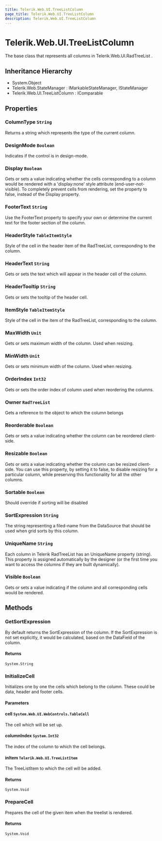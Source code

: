 ```yaml
---
title: Telerik.Web.UI.TreeListColumn
page_title: Telerik.Web.UI.TreeListColumn
description: Telerik.Web.UI.TreeListColumn
---
```


# Telerik.Web.UI.TreeListColumn

The base class that represents all columns in Telerik.Web.UI.RadTreeList .

## Inheritance Hierarchy

* System.Object
* Telerik.Web.StateManager : IMarkableStateManager, IStateManager
* Telerik.Web.UI.TreeListColumn : IComparable

## Properties

###  ColumnType `String`

Returns a string which represents the type of the current column.

###  DesignMode `Boolean`

Indicates if the control is in design-mode.

###  Display `Boolean`

Gets or sets a value indicating whether the cells corresponding to a column would be rendered with a 'display:none' style attribute (end-user-not-visible).
            To completely prevent cells from rendering, set the  property to false, instead of the Display property.

###  FooterText `String`

Use the FooterText property to specify your own or determine the current
            text for the footer section of the column.

###  HeaderStyle `TableItemStyle`

Style of the cell in the header item of the RadTreeList, corresponding to the column.

###  HeaderText `String`

Gets or sets the text which will appear in the header cell of the column.

###  HeaderTooltip `String`

Gets or sets the tooltip of the header cell.

###  ItemStyle `TableItemStyle`

Style of the cell in the item of the RadTreeList, corresponding to the column.

###  MaxWidth `Unit`

Gets or sets maximum width of the column. Used when resizing.

###  MinWidth `Unit`

Gets or sets minimum width of the column. Used when resizing.

###  OrderIndex `Int32`

Gets or sets the order index of column used when reordering the columns.

###  Owner `RadTreeList`

Gets a reference to the  object
            to which the column belongs

###  Reorderable `Boolean`

Gets or sets a value indicating whether the column can be reordered client-side.

###  Resizable `Boolean`

Gets or sets a value indicating whether the column can be resized client-side.
            You can use this property, by setting it to false, to disable resizing for a particular
            column, while preserving this functionality for all the other columns.

###  Sortable `Boolean`

Should override if sorting will be disabled

###  SortExpression `String`

The string representing a filed-name from the DataSource that should be used when grid sorts by this column.

###  UniqueName `String`

Each column in Telerik RadTreeList has an UniqueName
            property (string). This property is assigned automatically by the designer (or the
            first time you want to access the columns if they are built dynamically).

###  Visible `Boolean`

Gets or sets a value indicating if the column and all corresponding cells would be rendered.

## Methods

###  GetSortExpression

By default returns the SortExpression of the column. If the SortExpression is not set explicitly, it would be calculated, based on the
            DataField of the column.

#### Returns

`System.String` 

###  InitializeCell

Initializes one by one the cells which belong to the column. 
            These could be data, header and footer cells.

#### Parameters

#### cell `System.Web.UI.WebControls.TableCell`

The cell which will be set up.

#### columnIndex `System.Int32`

The index of the column to which the cell belongs.

#### inItem `Telerik.Web.UI.TreeListItem`

The TreeListItem to which the cell will be added.

#### Returns

`System.Void` 

###  PrepareCell

Prepares the cell of the given item when the treelist is rendered.

#### Returns

`System.Void` 

